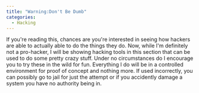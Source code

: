```yaml
---
title: "Warning:Don't Be Dumb"
categories:
  - Hacking
---
```


If you're reading this, chances are you're interested in seeing how hackers are able to actually able to do the things they do. Now, while I'm definitely not a pro-hacker, I will be showing hacking tools in this section that can be used to do some pretty crazy stuff. Under no circumstances do I encourage you to try these in the wild for fun. Everything I do will be in a controlled environment for proof of concept and nothing more. If used incorrectly, you can possibly go to jail for just the attempt or if you accidently damage a system you have no authority being in. 
